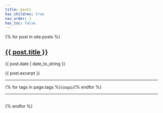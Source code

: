 ```yaml
---
title: posts
has_children: true
nav_order: 1
has_toc: false
---
```


{% for post in site.posts %}
<h2> <a href="{{ site.baseurl }}{{ post.url }}">{{ post.title }}</a> </h2>
<span>{{ post.date | date_to_string }}</span><br/>
<p>{{ post.excerpt }}</p>
<hr/>
{% for tags in page.tags %}<small class="fs-1 d-inline btn btn-green">{{tags}}</small>{% endfor %}
<hr/>
<br/>
{% endfor %}

